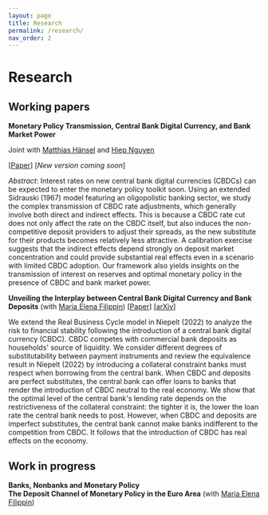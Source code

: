 ```yaml
---
layout: page
title: Research
permalink: /research/
nav_order: 2
---
```


# Research


## Working papers

**Monetary Policy Transmission, Central Bank Digital Currency, and Bank Market Power** 

Joint with [Matthias Hänsel](https://www.hhs.se/en/persons/h/hansel-matthias-emmanuel/) and [Hiep Nguyen](https://www.katalog.uu.se/empinfo/?id=N19-1602)

[[Paper](../assets/papers/mp_cbdc_bankpower.pdf)] [*New version coming soon*]

*Abstract*: Interest rates on new central bank digital currencies (CBDCs) can be expected to enter the monetary policy toolkit soon. Using an extended Sidrauski (1967) model featuring an oligopolistic banking sector, we study the complex transmission of CBDC rate adjustments, which generally involve both direct and indirect effects. This is because a CBDC rate cut does not only affect the rate on the CBDC itself, but also induces the non-competitive deposit providers to adjust their spreads, as the new substitute for their products becomes relatively less attractive. A calibration exercise suggests that the indirect effects depend strongly on deposit market concentration and could provide substantial real effects even in a scenario with limited CBDC adoption. Our framework also yields insights on the transmission of interest on reserves and optimal monetary policy in the presence of CBDC and bank market power.
<br /> 

**Unveiling the Interplay between Central Bank Digital Currency and Bank Deposits** (with [Maria Elena Filippin](https://www.katalog.uu.se/empinfo/?id=N20-1155)) [[Paper](../assets/papers/interplay_cbdc_deposits.pdf)] [[arXiv](https://arxiv.org/abs/2308.10359)] <br /> 

We extend the Real Business Cycle model in Niepelt (2022) to analyze the risk to financial stability following the introduction of a central bank digital currency (CBDC). CBDC competes with commercial bank deposits as households' source of liquidity. We consider different degrees of substitutability between payment instruments and review the equivalence result in Niepelt (2022) by introducing a collateral constraint banks must respect when borrowing from the central bank. When CBDC and deposits are perfect substitutes, the central bank can offer loans to banks that render the introduction of CBDC neutral to the real economy. We show that the optimal level of the central bank's lending rate depends on the restrictiveness of the collateral constraint: the tighter it is, the lower the loan rate the central bank needs to post. However, when CBDC and deposits are imperfect substitutes, the central bank cannot make banks indifferent to the competition from CBDC. It follows that the introduction of CBDC has real effects on the economy.
<br />

## Work in progress

**Banks, Nonbanks and Monetary Policy** <br />
**The Deposit Channel of Monetary Policy in the Euro Area** (with [Maria Elena Filippin](https://www.katalog.uu.se/empinfo/?id=N20-1155)) <br />

